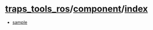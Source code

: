 # [traps_tools_ros](../../README.md)/[component](index.md)/[index](index.md)

- [sample](sample.md)
